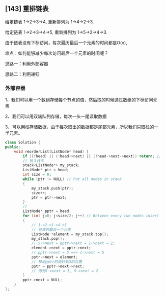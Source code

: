 ## [143] 重排链表

给定链表 1->2->3->4, 重新排列为 1->4->2->3.

给定链表 1->2->3->4->5, 重新排列为 1->5->2->4->3.



由于链表没有下标访问，每次遍历最后一个元素的时间都是O(n),

难点：如何能够减少每次访问最后一个元素的时间呢？



思路一：利用外部容器

思路二：利用递归



### 外部容器

1、我们可以用一个数组存储每个节点的值，然后取的时候通过数组的下标访问元素

2、我们可以用双端队列存储，每次一头一尾读取数据

3、可以用栈存储数据，由于每次取出的数据都是尾部元素，所以我们只取栈的一半元素。

```c++
class Solution {
public:
    void reorderList(ListNode* head) {
        if ((!head) || (!head->next) || (!head->next->next)) return; // Edge cases
        // 放入栈中
        stack<ListNode*> my_stack;
        ListNode* ptr = head;
        int size = 0;
        while (ptr != NULL) // Put all nodes in stack
        {
            my_stack.push(ptr);
            size++;
            ptr = ptr->next;
        }
        // 
        ListNode* pptr = head;
        for (int j=0; j<size/2; j++) // Between every two nodes insert the one in the top of the stack
        {
            // 1->2->3->4->5
            // 链表的最后一个元素
            ListNode *element = my_stack.top();
            my_stack.pop();
            // 5->next = pptr->next = 1->next = 2;
            element->next = pptr->next;
            // pptr->next = 5 ==> 1->next = 5
            pptr->next = element;
            // 移动pptr的指针到3的位置
            pptr = pptr->next->next;
            // 得到1->next = 5, 5->next = 2
        }
        pptr->next = NULL;
    }
};

```

